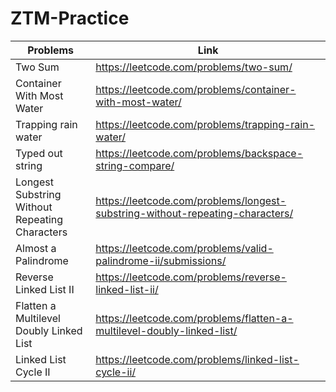 # ZTM-Practice

Problems | Link
--- | --- 
Two Sum | https://leetcode.com/problems/two-sum/ 
Container With Most Water | https://leetcode.com/problems/container-with-most-water/
Trapping rain water | https://leetcode.com/problems/trapping-rain-water/
Typed out string | https://leetcode.com/problems/backspace-string-compare/
Longest Substring Without Repeating Characters| https://leetcode.com/problems/longest-substring-without-repeating-characters/
Almost a Palindrome| https://leetcode.com/problems/valid-palindrome-ii/submissions/
Reverse Linked List II| https://leetcode.com/problems/reverse-linked-list-ii/
Flatten a Multilevel Doubly Linked List| https://leetcode.com/problems/flatten-a-multilevel-doubly-linked-list/
Linked List Cycle II| https://leetcode.com/problems/linked-list-cycle-ii/

